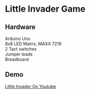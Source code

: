 # Little Invader Game

## Hardware

Arduino Uno  
8x8 LED Matrix, MAXX 7219  
2 Tact switches  
Jumper leads  
Breadboard

## Demo

[Little Invader On Youtube](https://www.youtube.com/watch?v=sZmquxHWD_E)


